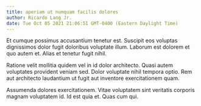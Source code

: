 ```yaml
---
title: aperiam ut numquam facilis dolores
author: Ricardo Lang Jr.
date: Tue Oct 05 2021 21:06:51 GMT-0400 (Eastern Daylight Time)
---
```

Et cumque possimus accusantium tenetur est. Suscipit eos voluptas dignissimos dolor fugit doloribus voluptate illum. Laborum est dolorem et quo autem et. Alias et tenetur fugit nihil.

 Ratione velit mollitia quidem vel in id dolor architecto. Quasi autem voluptates provident veniam sed. Dolor voluptate nihil tempora optio. Rem aut architecto laudantium ut fugit aut inventore exercitationem quam.

 Assumenda dolores exercitationem. Vitae voluptatem sint veritatis corporis magnam voluptatem id. Id est quia et. Quas cum qui.